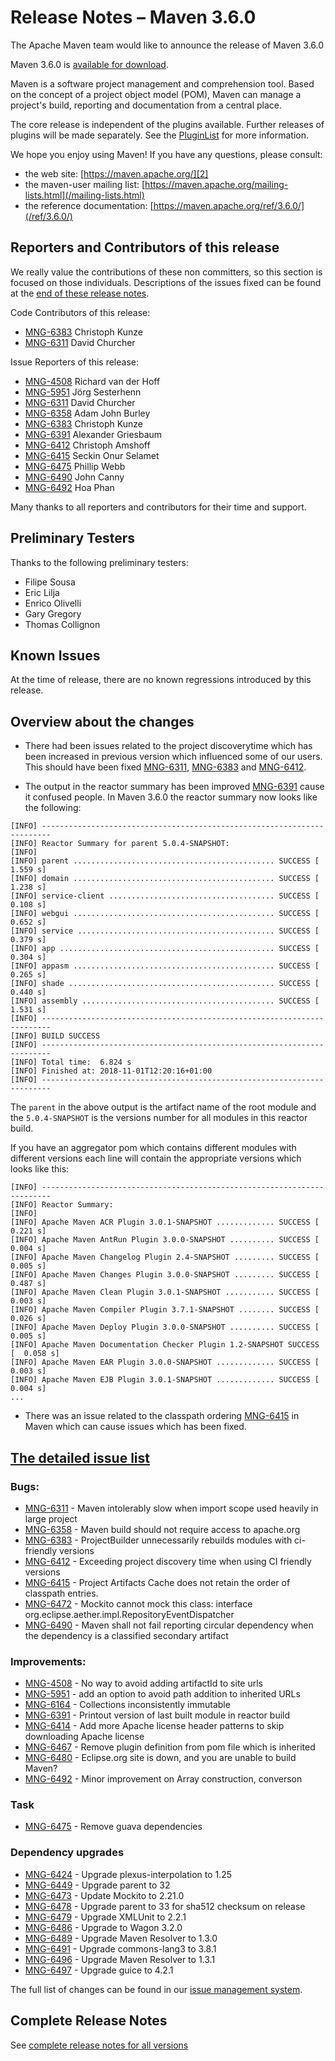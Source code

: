 <!-- 
 Licensed to the Apache Software Foundation (ASF) under one
 or more contributor license agreements.  See the NOTICE file
 distributed with this work for additional information
 regarding copyright ownership.  The ASF licenses this file
 to you under the Apache License, Version 2.0 (the
 "License"); you may not use this file except in compliance
 with the License.  You may obtain a copy of the License at

   http://www.apache.org/licenses/LICENSE-2.0

 Unless required by applicable law or agreed to in writing,
 software distributed under the License is distributed on an
 "AS IS" BASIS, WITHOUT WARRANTIES OR CONDITIONS OF ANY
 KIND, either express or implied.  See the License for the
 specific language governing permissions and limitations
 under the License.
-->

# Release Notes &#x2013; Maven 3.6.0

The Apache Maven team would like to announce the release of Maven 3.6.0

Maven 3.6.0 is [available for download][0].

Maven is a software project management and comprehension tool. Based on the concept of a project object model (POM), Maven can manage a project's build, reporting and documentation from a central place.

The core release is independent of the plugins available. Further releases of plugins will be made separately. See the [PluginList][1] for more information.

We hope you enjoy using Maven! If you have any questions, please consult:

- the web site: [https://maven.apache.org/][2]
- the maven-user mailing list: [https://maven.apache.org/mailing-lists.html](/mailing-lists.html)
- the reference documentation: [https://maven.apache.org/ref/3.6.0/](/ref/3.6.0/)

## Reporters and Contributors of this release

We really value the contributions of these non committers, so this section is
focused on those individuals. Descriptions of the issues fixed can be found at
the [end of these release notes](#Details).

Code Contributors of this release:

 * [MNG-6383] Christoph Kunze
 * [MNG-6311] David Churcher

Issue Reporters of this release:

 * [MNG-4508] Richard van der Hoff
 * [MNG-5951] Jörg Sesterhenn
 * [MNG-6311] David Churcher
 * [MNG-6358] Adam John Burley
 * [MNG-6383] Christoph Kunze
 * [MNG-6391] Alexander Griesbaum
 * [MNG-6412] Christoph Amshoff
 * [MNG-6415] Seckin Onur Selamet
 * [MNG-6475] Phillip Webb
 * [MNG-6490] John Canny
 * [MNG-6492] Hoa Phan

Many thanks to all reporters and contributors for their time and support.

## Preliminary Testers

Thanks to the following preliminary testers:

- Filipe Sousa 
- Eric Lilja
- Enrico Olivelli
- Gary Gregory
- Thomas Collignon

## Known Issues

At the time of release, there are no known regressions introduced by this release.

## Overview about the changes

- There had been issues related to the project discoverytime which has
  been increased in previous version which influenced some of our users.
  This should have been fixed [MNG-6311], [MNG-6383] and [MNG-6412].

- The output in the reactor summary has been improved [MNG-6391] 
  cause it confused people. In Maven 3.6.0 the reactor summary now
  looks like the following:

```
[INFO] ------------------------------------------------------------------------
[INFO] Reactor Summary for parent 5.0.4-SNAPSHOT:
[INFO]
[INFO] parent ............................................. SUCCESS [  1.559 s]
[INFO] domain ............................................. SUCCESS [  1.238 s]
[INFO] service-client ..................................... SUCCESS [  0.108 s]
[INFO] webgui ............................................. SUCCESS [  0.652 s]
[INFO] service ............................................ SUCCESS [  0.379 s]
[INFO] app ................................................ SUCCESS [  0.304 s]
[INFO] appasm ............................................. SUCCESS [  0.265 s]
[INFO] shade .............................................. SUCCESS [  0.440 s]
[INFO] assembly ........................................... SUCCESS [  1.531 s]
[INFO] ------------------------------------------------------------------------
[INFO] BUILD SUCCESS
[INFO] ------------------------------------------------------------------------
[INFO] Total time:  6.824 s
[INFO] Finished at: 2018-11-01T12:20:16+01:00
[INFO] ------------------------------------------------------------------------
```

  The `parent` in the above output is the artifact name of the root module and 
  the `5.0.4-SNAPSHOT` is the versions number for all modules in this
  reactor build.

  If you have an aggregator pom which contains different modules with different
  versions each line will contain the appropriate versions which looks like this:
```
[INFO] ------------------------------------------------------------------------
[INFO] Reactor Summary:
[INFO]
[INFO] Apache Maven ACR Plugin 3.0.1-SNAPSHOT ............. SUCCESS [  0.221 s]
[INFO] Apache Maven AntRun Plugin 3.0.0-SNAPSHOT .......... SUCCESS [  0.004 s]
[INFO] Apache Maven Changelog Plugin 2.4-SNAPSHOT ......... SUCCESS [  0.005 s]
[INFO] Apache Maven Changes Plugin 3.0.0-SNAPSHOT ......... SUCCESS [  0.487 s]
[INFO] Apache Maven Clean Plugin 3.0.1-SNAPSHOT ........... SUCCESS [  0.003 s]
[INFO] Apache Maven Compiler Plugin 3.7.1-SNAPSHOT ........ SUCCESS [  0.026 s]
[INFO] Apache Maven Deploy Plugin 3.0.0-SNAPSHOT .......... SUCCESS [  0.005 s]
[INFO] Apache Maven Documentation Checker Plugin 1.2-SNAPSHOT SUCCESS [  0.058 s]
[INFO] Apache Maven EAR Plugin 3.0.0-SNAPSHOT ............. SUCCESS [  0.003 s]
[INFO] Apache Maven EJB Plugin 3.0.1-SNAPSHOT ............. SUCCESS [  0.004 s]
...
```

- There was an issue related to the classpath ordering [MNG-6415] in Maven which 
  can cause issues which has been fixed.

## [The detailed issue list](#Details)

### Bugs:

- [MNG-6311] - Maven intolerably slow when import scope used heavily in large project
- [MNG-6358] - Maven build should not require access to apache.org
- [MNG-6383] - ProjectBuilder unnecessarily rebuilds modules with ci-friendly versions
- [MNG-6412] - Exceeding project discovery time when using CI friendly versions
- [MNG-6415] - Project Artifacts Cache does not retain the order of classpath entries.
- [MNG-6472] - Mockito cannot mock this class: interface org.eclipse.aether.impl.RepositoryEventDispatcher
- [MNG-6490] - Maven shall not fail reporting circular dependency when the dependency is a classified secondary artifact

### Improvements:

- [MNG-4508] - No way to avoid adding artifactId to site urls
- [MNG-5951] - add an option to avoid path addition to inherited URLs
- [MNG-6164] - Collections inconsistently immutable
- [MNG-6391] - Printout version of last built module in reactor build
- [MNG-6414] - Add more Apache license header patterns to skip downloading Apache license
- [MNG-6467] - Remove plugin definition from pom file which is inherited
- [MNG-6480] - Eclipse.org site is down, and you are unable to build Maven?
- [MNG-6492] - Minor improvement on Array construction, converson

### Task

- [MNG-6475] - Remove guava dependencies

### Dependency upgrades

- [MNG-6424] - Upgrade plexus-interpolation to 1.25
- [MNG-6449] - Upgrade parent to 32
- [MNG-6473] - Update Mockito to 2.21.0
- [MNG-6478] - Upgrade parent to 33 for sha512 checksum on release
- [MNG-6479] - Upgrade XMLUnit to 2.2.1
- [MNG-6486] - Upgrade to Wagon 3.2.0
- [MNG-6489] - Upgrade Maven Resolver to 1.3.0
- [MNG-6491] - Upgrade commons-lang3 to 3.8.1
- [MNG-6496] - Upgrade Maven Resolver to 1.3.1
- [MNG-6497] - Upgrade guice to 4.2.1

The full list of changes can be found in our [issue management system][4].

## Complete Release Notes

See [complete release notes for all versions][5]

[0]: ../../download.html
[1]: ../../plugins/index.html
[2]: https://maven.apache.org/
[4]: https://issues.apache.org/jira/secure/ReleaseNote.jspa?projectId=12316922&version=12338966
[5]: ../../docs/history.html
[MNG-4508]: https://issues.apache.org/jira/browse/MNG-4508
[MNG-5951]: https://issues.apache.org/jira/browse/MNG-5951
[MNG-6164]: https://issues.apache.org/jira/browse/MNG-6164
[MNG-6311]: https://issues.apache.org/jira/browse/MNG-6311
[MNG-6358]: https://issues.apache.org/jira/browse/MNG-6358
[MNG-6383]: https://issues.apache.org/jira/browse/MNG-6383
[MNG-6391]: https://issues.apache.org/jira/browse/MNG-6391
[MNG-6412]: https://issues.apache.org/jira/browse/MNG-6412
[MNG-6414]: https://issues.apache.org/jira/browse/MNG-6414
[MNG-6415]: https://issues.apache.org/jira/browse/MNG-6415
[MNG-6424]: https://issues.apache.org/jira/browse/MNG-6424
[MNG-6449]: https://issues.apache.org/jira/browse/MNG-6449
[MNG-6467]: https://issues.apache.org/jira/browse/MNG-6467
[MNG-6472]: https://issues.apache.org/jira/browse/MNG-6472
[MNG-6473]: https://issues.apache.org/jira/browse/MNG-6473
[MNG-6475]: https://issues.apache.org/jira/browse/MNG-6475
[MNG-6478]: https://issues.apache.org/jira/browse/MNG-6478
[MNG-6479]: https://issues.apache.org/jira/browse/MNG-6479
[MNG-6480]: https://issues.apache.org/jira/browse/MNG-6480
[MNG-6486]: https://issues.apache.org/jira/browse/MNG-6486
[MNG-6489]: https://issues.apache.org/jira/browse/MNG-6489
[MNG-6490]: https://issues.apache.org/jira/browse/MNG-6490
[MNG-6491]: https://issues.apache.org/jira/browse/MNG-6491
[MNG-6492]: https://issues.apache.org/jira/browse/MNG-6492
[MNG-6496]: https://issues.apache.org/jira/browse/MNG-6496
[MNG-6497]: https://issues.apache.org/jira/browse/MNG-6497
